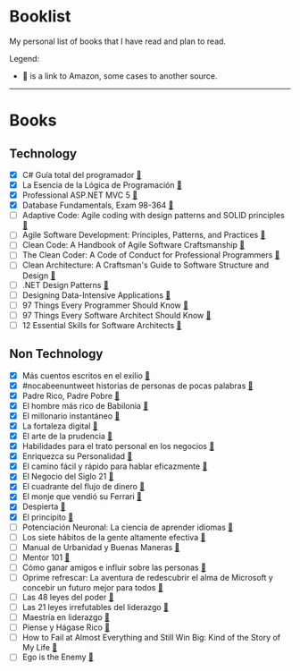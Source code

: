 # Booklist

My personal list of books that I have read and plan to read.

Legend:

- 📑 is a link to Amazon, some cases to another source.

---
# Books

## Technology

- [x] C# Guía total del programador [📑](https://amzn.to/2U1yI2h)
- [x] La Esencia de la Lógica de Programación [📑](https://amzn.to/3xxPKTg)
- [x] Professional ASP.NET MVC 5 [📑](https://amzn.to/3fHyIw3)
- [x] Database Fundamentals, Exam 98-364 [📑](https://amzn.to/3yvSfqH)
- [ ] Adaptive Code: Agile coding with design patterns and SOLID principles [📑](https://amzn.to/3yynHED)
- [ ] Agile Software Development: Principles, Patterns, and Practices [📑](https://amzn.to/3js6pTq)
- [ ] Clean Code: A Handbook of Agile Software Craftsmanship [📑](https://amzn.to/3jEYkuS)
- [ ] The Clean Coder: A Code of Conduct for Professional Programmers [📑](https://amzn.to/3yJ0srq)
- [ ] Clean Architecture: A Craftsman's Guide to Software Structure and Design [📑](https://amzn.to/3CtU8Xp)
- [ ] .NET Design Patterns [📑](https://amzn.to/3lJ4g8r)
- [ ] Designing Data-Intensive Applications [📑](https://amzn.to/3lHmQhx)
- [ ] 97 Things Every Programmer Should Know [📑](https://amzn.to/2X7HlcX)
- [ ] 97 Things Every Software Architect Should Know 
[📑](https://amzn.to/3ivy7zf)
- [ ] 12 Essential Skills for Software Architects [📑](https://amzn.to/2VzPFSf)

## Non Technology

- [x] Más cuentos escritos en el exilio [📑](http://www.libreriacuesta.com/5056001841)
- [x] #nocabeenuntweet historias de personas de pocas palabras [📑](http://nocabeenuntweet.blogspot.com/)
- [x] Padre Rico, Padre Pobre [📑](https://amzn.to/3AmRZuB)
- [x] El hombre más rico de Babilonia [📑](https://amzn.to/3yx1VRP)
- [x] El millonario instantáneo [📑](https://amzn.to/2VzPB4X)
- [x] La fortaleza digital [📑](https://amzn.to/37pops7)
- [x] El arte de la prudencia [📑](https://amzn.to/3xwXxku)
- [x] Habilidades para el trato personal en los negocios [📑](https://amzn.to/3fIjfvM)
- [x] Enriquezca su Personalidad [📑](https://amzn.to/3CBCWPR)
- [x] El camino fácil y rápido para hablar eficazmente [📑](https://amzn.to/2X1eW89)
- [x] El Negocio del Siglo 21 [📑](https://amzn.to/2X6Cb0N)
- [x] El cuadrante del flujo de dinero [📑](https://amzn.to/3rZ4GJd)
- [x] El monje que vendió su Ferrari [📑](https://amzn.to/3Cu8Ihy)
- [x] Despierta [📑](https://amzn.to/3Cnxznf)
- [x] El principito [📑](https://amzn.to/3fJoxXL)
- [ ] Potenciación Neuronal: La ciencia de aprender idiomas [📑](https://amzn.to/2VBmDBx)
- [ ] Los siete hábitos de la gente altamente efectiva [📑](https://amzn.to/2VrtUnN)
- [ ] Manual de Urbanidad y Buenas Maneras [📑](https://amzn.to/2VCSWQm)
- [ ] Mentor 101 [📑](https://amzn.to/3xvmBbz)
- [ ] Cómo ganar amigos e influir sobre las personas [📑](https://amzn.to/3sdybap)
- [ ] Oprime refrescar: La aventura de redescubrir el alma de Microsoft y concebir un futuro mejor para todos [📑](https://amzn.to/3lDwsK5)
- [ ] Las 48 leyes del poder [📑](https://amzn.to/2VDygaO)
- [ ] Las 21 leyes irrefutables del liderazgo [📑](https://amzn.to/37pf2s7)
- [ ] Maestría en liderazgo [📑](https://amzn.to/3lI9rWc)
- [ ] Piense y Hágase Rico [📑](https://amzn.to/3lDwBgB)
- [ ] How to Fail at Almost Everything and Still Win Big: Kind of the Story of My Life [📑](https://amzn.to/3xxrxN9)
- [ ] Ego is the Enemy [📑](https://amzn.to/3ivzCh6)

